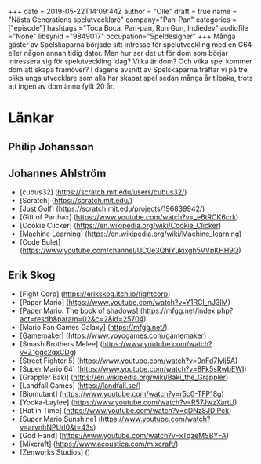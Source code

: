 +++
date = 2019-05-22T14:09:44Z
author = "Olle"
draft = true
name = "Nästa Generations spelutvecklare"
company="Pan-Pan"
categories = ["episode"]
hashtags ="Toca Boca, Pan-pan, Run Gun, Indiedev"
audiofile ="None"
libsynid ="9849017"
occupation="Speldesigner"
+++ 
Många gäster av Spelskaparna började sitt intresse för spelutveckling
med en C64 eller någon annan tidig dator. Men hur ser det ut för dom som
börjar intressera sig för spelutveckling idag? Vilka är dom? Och vilka
spel kommer dom att skapa framöver? I dagens avsnitt av Spelskaparna
träffar vi på tre olika unga utvecklare som alla har skapat spel sedan
många år tilbaka, trots att ingen av dom ännu fyllt 20 år.

# Länkar

## Philip Johansson

## Johannes Ahlström
* [cubus32] (https://scratch.mit.edu/users/cubus32/)
* [Scratch] (https://scratch.mit.edu/)
* [Just Golf] (https://scratch.mit.edu/projects/196839942/)
* [Gift of Parthax] (https://www.youtube.com/watch?v=_e6tRCK6crk)
* [Cookie Clicker] (https://en.wikipedia.org/wiki/Cookie_Clicker)
* [Machine Learning] (https://en.wikipedia.org/wiki/Machine_learning)
* [Code Bulet] (https://www.youtube.com/channel/UC0e3QhIYukixgh5VVpKHH9Q)

## Erik Skog
* [Fight Corp] (https://erikskog.itch.io/fightcorp)
* [Paper Mario] (https://www.youtube.com/watch?v=Y1RCl_nJ3IM)
* [Paper Mario: The book of shadows] (https://mfgg.net/index.php?act=resdb&param=02&c=2&id=25704) 
* [Mario Fan Games Galaxy] (https://mfgg.net/) 
* [Gamemaker] (https://www.yoyogames.com/gamemaker)
* [Smash Brothers Melee] (https://www.youtube.com/watch?v=Z1ggc2qxCDg)
* [Street Fighter 5] (https://www.youtube.com/watch?v=0nFd7Iylj5A)
* [Super Mario 64] (https://www.youtube.com/watch?v=8Fk5sRwbEWI)
* [Grappler Baki] (https://en.wikipedia.org/wiki/Baki_the_Grappler)
* [Landfall Games] (https://landfall.se/)
* [Biomutant] (https://www.youtube.com/watch?v=r5c0-TFP18g)
* [Yooka-Laylee] (https://www.youtube.com/watch?v=R57JwzXartU)
* [Hat in Time] (https://www.youtube.com/watch?v=qDNz8JDIPck)
* [Super Mario Sunshine] (https://www.youtube.com/watch?v=arvnhNPUrl0&t=43s)
* [God Hand] (https://www.youtube.com/watch?v=xTqzeMSBYFA)
* [Mixcraft] (https://www.acoustica.com/mixcraft/)
* [Zenworks Studios] ()
